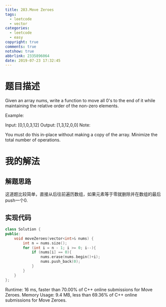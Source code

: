 ```yaml
---
title: 283.Move Zeroes
tags:
  - leetcode
  - vector
categories:
  - leetcode
  - easy
copyright: true
comments: true
notshow: true
abbrlink: 2335896064
date: 2019-07-23 17:32:45
---
```

# 题目描述
Given an array nums, write a function to move all 0's to the end of it while maintaining the relative order of the non-zero elements.

Example:

Input: [0,1,0,3,12]
Output: [1,3,12,0,0]
Note:

You must do this in-place without making a copy of the array.
Minimize the total number of operations.
# 我的解法
## 解题思路
这道题比较简单，直接从后往前遍历数组，如果元素等于零就删除并在数组的最后push一个0.
## 实现代码
```C++
class Solution {
public:
    void moveZeroes(vector<int>& nums) {
        int n = nums.size();
        for (int i = n - 1; i >= 0; i--){
            if (nums[i] == 0){
                nums.erase(nums.begin()+i);
                nums.push_back(0);
            }
        }
    }
};
```
Runtime: 16 ms, faster than 70.00% of C++ online submissions for Move Zeroes.
Memory Usage: 9.4 MB, less than 69.36% of C++ online submissions for Move Zeroes.
